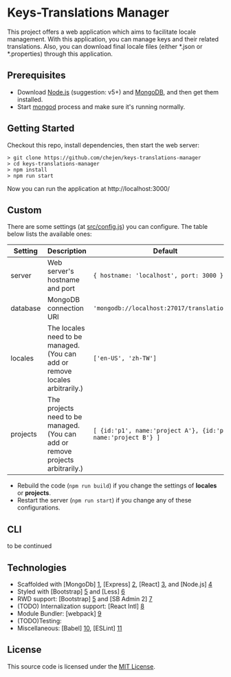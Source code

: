 # Keys-Translations Manager
This project offers a web application which aims to facilitate locale management. With this application, you can manage keys and their related translations. Also, you can download final locale files (either *.json or *.properties) through this application.


## Prerequisites

* Download [Node.js](https://nodejs.org/en/) (suggestion: v5+) and [MongoDB](https://www.mongodb.org/), and then get them installed.
* Start [mongod](https://docs.mongodb.org/manual/tutorial/manage-mongodb-processes/) process and make sure it's running normally.


## Getting Started

Checkout this repo, install dependencies, then start the web server:
```
> git clone https://github.com/chejen/keys-translations-manager
> cd keys-translations-manager
> npm install
> npm run start
```
Now you can run the application at http://localhost:3000/


## Custom
There are some settings (at [src/config.js](src/config.js)) you can configure. The table below lists the available ones:

| **Setting** | **Description** |**Default**|
|----------|-------|---|
|  server  |   Web server's hostname and port    | ```{ hostname: 'localhost', port: 3000 }```  |
|  database  |   MongoDB connection URI    | ```'mongodb://localhost:27017/translationdb'```  |
|  locales  |   The locales need to be managed. (You can add or remove locales arbitrarily.)    | ```['en-US', 'zh-TW']```  |
|  projects  |   The projects need to be managed. (You can add or remove projects arbitrarily.)    | ```[ {id:'p1', name:'project A'}, {id:'p2', name:'project B'} ]```  |

* Rebuild the code (```npm run build```) if you change the settings of **locales** or **projects**.
* Restart the server (```npm run start```) if you change any of these configurations.


## CLI
to be continued


## Technologies
* Scaffolded with [MongoDb] [1], [Express] [2], [React] [3], and [Node.js] [4]
* Styled with [Bootstrap] [5] and [Less] [6]
* RWD support: [Bootstrap] [5] and [SB Admin 2] [7]
* (TODO) Internalization support: [React Intl] [8]
* Module Bundler: [webpack] [9]
* (TODO)Testing:
* Miscellaneous: [Babel] [10], [ESLint] [11]


## License
This source code is licensed under the [MIT License](http://www.opensource.org/licenses/MIT).

[1]: https://www.mongodb.org/
[2]: http://expressjs.com/
[3]: https://facebook.github.io/react/
[4]: https://nodejs.org/en/
[5]: http://getbootstrap.com/
[6]: http://lesscss.org/
[7]: http://startbootstrap.com/template-overviews/sb-admin-2/
[8]: http://formatjs.io/react/
[9]: https://webpack.github.io/
[10]: https://babeljs.io/
[11]: http://eslint.org/
